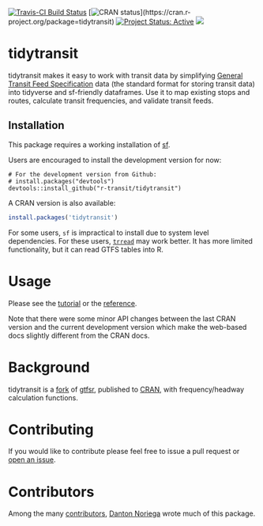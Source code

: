 
[![Travis-CI Build
Status](https://travis-ci.com/r-transit/tidytransit.svg?branch=master)](https://travis-ci.com/r-transit/tidytransit)
[![CRAN
status](http://www.r-pkg.org/badges/version-ago/tidytransit?)](https://cran.r-project.org/package=tidytransit)
[![Project Status: Active](http://www.repostatus.org/badges/latest/active.svg)](http://www.repostatus.org/#active) 
[![](https://cranlogs.r-pkg.org/badges/tidytransit)](https://cran.r-project.org/package=tidytransit)


# tidytransit

tidytransit makes it easy to work with transit data by simplifying
[General Transit Feed Specification](http://gtfs.org/) data (the
standard format for storing transit data) into tidyverse and sf-friendly
dataframes. Use it to map existing stops and routes, calculate transit
frequencies, and validate transit feeds.

## Installation

This package requires a working installation of
[sf](https://github.com/r-spatial/sf#installing).

Users are encouraged to install the development version for now:
```
# For the development version from Github:
# install.packages("devtools")
devtools::install_github("r-transit/tidytransit")
```

A CRAN version is also available:

``` r
install.packages('tidytransit')
```


For some users, `sf` is impractical to install due to system level
dependencies. For these users,
[`trread`](https://github.com/r-transit/trread) may work better. It has
more limited functionality, but it can read GTFS tables into R.

# Usage

Please see the [tutorial](http://tidytransit.r-transit.org/articles/introduction.html) or the [reference](http://tidytransit.r-transit.org/reference/index.html). 

Note that there were some minor API changes between the last CRAN version and the current development version which make the web-based docs slightly different from the CRAN docs. 

# Background

tidytransit is a
[fork](https://en.wikipedia.org/wiki/Fork_\(software_development\)) of
[gtfsr](https://github.com/ropensci/gtfsr), published to
[CRAN](https://cran.r-project.org/), with frequency/headway calculation
functions. 

# Contributing

If you would like to contribute please feel free to issue a pull request or [open an issue](https://github.com/r-transit/tidytransit/issues/new).

# Contributors

Among the many
[contributors](https://github.com/r-transit/tidytransit/graphs/contributors),
[Danton Noriega](https://github.com/dantonnoriega) wrote much of this
package.
